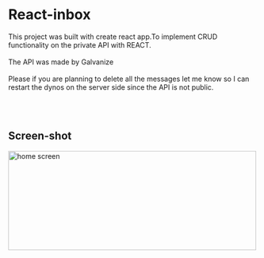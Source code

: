 # React-inbox
This project was built with create react app.To implement CRUD functionality on the private API with REACT. <br></br>
The API was made by Galvanize <br></br>
Please if you are planning to delete all the messages let me know so I can restart the dynos on the server side since the API is not public. 

<br></br>
## Screen-shot
<img src="https://media.giphy.com/media/TiU3EKgy5lsLr2cGXQ/giphy.gif" alt="home screen" style= "margin:auto" width="500px" height="200px"></img>
